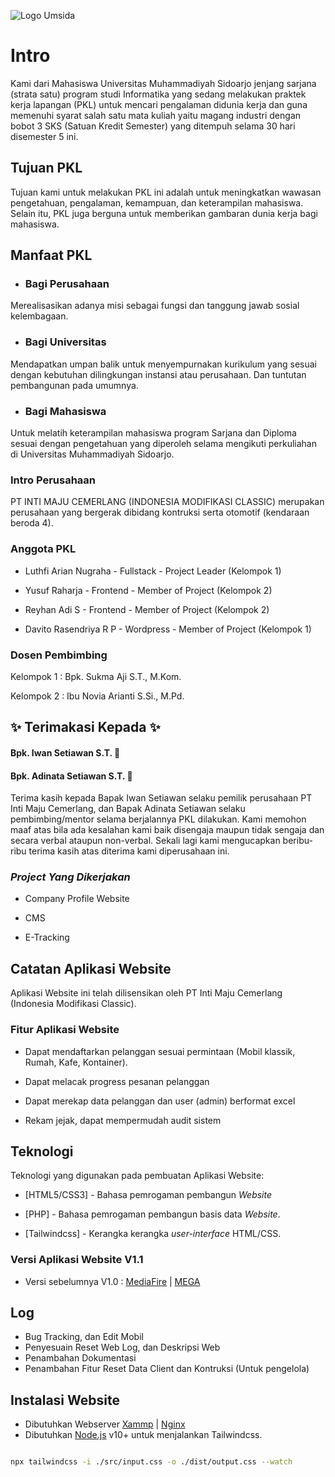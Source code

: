 ![Logo Umsida](https://1.bp.blogspot.com/-ZQn6DqSX_dM/YY4bZbvaxOI/AAAAAAAACb8/sooHhsALF6A_og3wngIkI5HlxNn1W43ZACNcBGAsYHQ/s2048/logo-umsida-hd-png-01.png)

  

# Intro

Kami dari Mahasiswa Universitas Muhammadiyah Sidoarjo jenjang sarjana (strata satu) program studi Informatika yang sedang melakukan praktek kerja lapangan (PKL) untuk mencari pengalaman didunia kerja dan guna memenuhi syarat salah satu mata kuliah yaitu magang industri dengan bobot 3 SKS (Satuan Kredit Semester) yang ditempuh selama 30 hari disemester 5 ini.

  

## Tujuan PKL

Tujuan kami untuk melakukan PKL ini adalah untuk meningkatkan wawasan pengetahuan, pengalaman, kemampuan, dan keterampilan mahasiswa. Selain itu, PKL juga berguna untuk memberikan gambaran dunia kerja bagi mahasiswa.

  

## Manfaat PKL

-  ### Bagi Perusahaan

Merealisasikan adanya misi sebagai fungsi dan tanggung jawab sosial kelembagaan.

-  ### Bagi Universitas

Mendapatkan umpan balik untuk menyempurnakan kurikulum yang sesuai dengan kebutuhan dilingkungan instansi atau perusahaan. Dan tuntutan pembangunan pada umumnya.

-  ### Bagi Mahasiswa

Untuk melatih keterampilan mahasiswa program Sarjana dan Diploma sesuai dengan pengetahuan yang diperoleh selama mengikuti perkuliahan di Universitas Muhammadiyah Sidoarjo.

  

### Intro Perusahaan

PT INTI MAJU CEMERLANG (INDONESIA MODIFIKASI CLASSIC) merupakan perusahaan yang bergerak dibidang kontruksi serta otomotif (kendaraan beroda 4).

  

### Anggota PKL

- Luthfi Arian Nugraha - Fullstack - Project Leader (Kelompok 1)

- Yusuf Raharja - Frontend - Member of Project (Kelompok 2)

- Reyhan Adi S - Frontend - Member of Project (Kelompok 2)

- Davito Rasendriya R P - Wordpress - Member of Project (Kelompok 1)

  

### Dosen Pembimbing

Kelompok 1 : Bpk. Sukma Aji S.T., M.Kom.

Kelompok 2 : Ibu Novia Arianti S.Si., M.Pd.

  

## ✨ Terimakasi Kepada ✨

#### Bpk. Iwan Setiawan S.T. 🙏

#### Bpk. Adinata Setiawan S.T. 🙏

  

Terima kasih kepada Bapak Iwan Setiawan selaku pemilik perusahaan PT Inti Maju Cemerlang, dan Bapak Adinata Setiawan selaku pembimbing/mentor selama berjalannya PKL dilakukan. Kami memohon maaf atas bila ada kesalahan kami baik disengaja maupun tidak sengaja dan secara verbal ataupun non-verbal. Sekali lagi kami mengucapkan beribu-ribu terima kasih atas diterima kami diperusahaan ini.

  

### _Project Yang Dikerjakan_

- Company Profile Website

- CMS

- E-Tracking

  

## Catatan Aplikasi Website

Aplikasi Website ini telah dilisensikan oleh PT Inti Maju Cemerlang (Indonesia Modifikasi Classic).

  

### Fitur Aplikasi Website

- Dapat mendaftarkan pelanggan sesuai permintaan (Mobil klassik, Rumah, Kafe, Kontainer).

- Dapat melacak progress pesanan pelanggan

- Dapat merekap data pelanggan dan user (admin) berformat excel

- Rekam jejak, dapat mempermudah audit sistem

  

## Teknologi

Teknologi yang digunakan pada pembuatan Aplikasi Website:

- [HTML5/CSS3] - Bahasa pemrogaman pembangun _Website_

- [PHP] - Bahasa pemrogaman pembangun basis data _Website_.

- [Tailwindcss] - Kerangka kerangka _user-interface_ HTML/CSS.

  

### Versi Aplikasi Website V1.1

- Versi sebelumnya V1.0 : [MediaFire](https://www.mediafire.com/file/t6a5d5rnjjxxkwv/Indonesia-Modifikasi-Classic-main_V1.0.zip/file) | [MEGA](https://mega.nz/file/2YQVlCTB#d_lxetmukLEAKBXdwts29bAn5rv-lv3jzSmwy5m3H4s)

## Log
- Bug Tracking, dan Edit Mobil
- Penyesuain Reset Web Log, dan Deskripsi Web
- Penambahan Dokumentasi
- Penambahan Fitur Reset Data Client dan Kontruksi (Untuk pengelola)


## Instalasi Website

- Dibutuhkan Webserver [Xammp](https://www.apachefriends.org/) | [Nginx](https://www.nginx.com/)
- Dibutuhkan [Node.js](https://nodejs.org/) v10+ untuk menjalankan Tailwindcss.

```sh

npx tailwindcss -i ./src/input.css -o ./dist/output.css --watch

```
